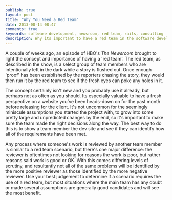 ```yaml
---
publish: true
layout: post
title: "Why You Need a Red Team"
date: 2013-08-14 08:47
comments: true
keywords: software development, newsroom, red team, rails, consulting
description: Why its important to have a red team in the software development industry
---
```


A couple of weeks ago, an episode of HBO's _The Newsroom_ brought to light the concept and importance of having a 'red team'. The red team, as described in the show, is a select group of team members who are intentionally left in the dark while a story is flushed out. Once enough 'proof' has been established by the reporters chasing the story, they would then run it by the red team to see if the fresh eyes can poke any holes in it. 

The concept certainly isn't new and you probably use it already, but perhaps not as often as you should. Its especially valuable to have a fresh perspective on a website you've been heads-down on for the past month before releasing for the client. It's not uncommon for the seemingly miniscule assumptions you started the project with, to grow into some pretty large and unpredicted changes by the end, so it's important to make sure the team made the right decisions along the way. The best way to do this is to show a team member the dev site and see if they can identify how all of the requirements have been met.

Any process where someone's work is reviewed by another team member is similar to a red team scenario, but there's one major difference: the reviewer is oftentimes not looking for reasons the work is poor, but rather reasons said work is good or OK. With this comes differing levels of scrutiny, and resultantly not all of the same problems will be identified by the more positive reviewer as those identified by the more negative reviewer. Use your best judgement to determine if a scenario requires the use of a red team, but most situations where the main team has any doubt or made several assumptions are generally good candidates and will see the most benefit.
